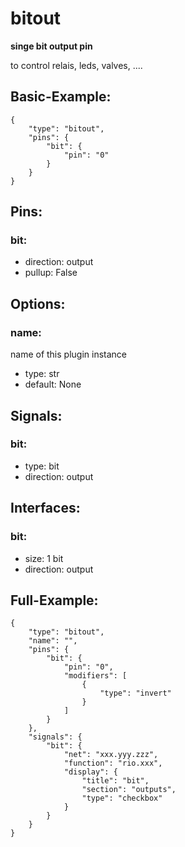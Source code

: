 # bitout
**singe bit output pin**

to control relais, leds, valves, ....

## Basic-Example:
```
{
    "type": "bitout",
    "pins": {
        "bit": {
            "pin": "0"
        }
    }
}
```

## Pins:
### bit:

 * direction: output
 * pullup: False


## Options:
### name:
name of this plugin instance

 * type: str
 * default: None


## Signals:
### bit:

 * type: bit
 * direction: output


## Interfaces:
### bit:

 * size: 1 bit
 * direction: output


## Full-Example:
```
{
    "type": "bitout",
    "name": "",
    "pins": {
        "bit": {
            "pin": "0",
            "modifiers": [
                {
                    "type": "invert"
                }
            ]
        }
    },
    "signals": {
        "bit": {
            "net": "xxx.yyy.zzz",
            "function": "rio.xxx",
            "display": {
                "title": "bit",
                "section": "outputs",
                "type": "checkbox"
            }
        }
    }
}
```
